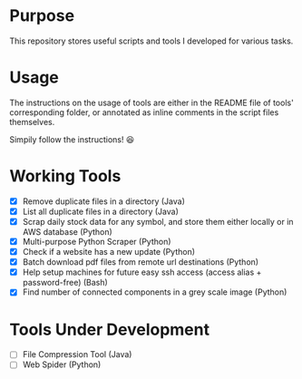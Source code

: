 # Purpose
This repository stores useful scripts and tools I developed for various tasks.

# Usage
The instructions on the usage of tools are either in the README file of tools' corresponding folder, or annotated as inline comments in the script files themselves.

Simpily follow the instructions! :satisfied: 

# Working Tools
- [x] Remove duplicate files in a directory (Java)
- [x] List all duplicate files in a directory (Java)
- [x] Scrap daily stock data for any symbol, and store them either locally or in AWS database (Python)
- [x] Multi-purpose Python Scraper (Python)
- [x] Check if a website has a new update (Python)
- [x] Batch download pdf files from remote url destinations (Python)
- [x] Help setup machines for future easy ssh access (access alias + password-free) (Bash)
- [x] Find number of connected components in a grey scale image (Python)

# Tools Under Development
- [ ] File Compression Tool (Java)
- [ ] Web Spider (Python)